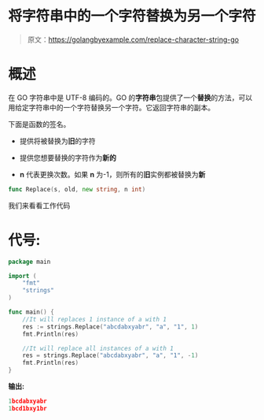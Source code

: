 # 将字符串中的一个字符替换为另一个字符

> 原文：<https://golangbyexample.com/replace-character-string-go>

# **概述**

在 GO 字符串中是 UTF-8 编码的。GO 的**字符串**包提供了一个**替换**的方法，可以用给定字符串中的一个字符替换另一个字符。它返回字符串的副本。

下面是函数的签名。

*   提供将被替换为**旧**的字符

*   提供您想要替换的字符作为**新的**

*   **n** 代表更换次数。如果 **n** 为-1，则所有的**旧**实例都被替换为**新**

```go
func Replace(s, old, new string, n int)
```

我们来看看工作代码

# **代号:**

```go
package main

import (
    "fmt"
    "strings"
)

func main() {
    //It will replaces 1 instance of a with 1
    res := strings.Replace("abcdabxyabr", "a", "1", 1)
    fmt.Println(res)

    //It will replace all instances of a with 1
    res = strings.Replace("abcdabxyabr", "a", "1", -1)
    fmt.Println(res)
}
```

**输出:**

```go
1bcdabxyabr
1bcd1bxy1br
```